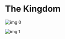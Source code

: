 # The Kingdom

![img 0](https://i.imgur.com/Haq71Ga.jpg)

![img 1](https://i.imgur.com/0nSGkV6.jpg)

